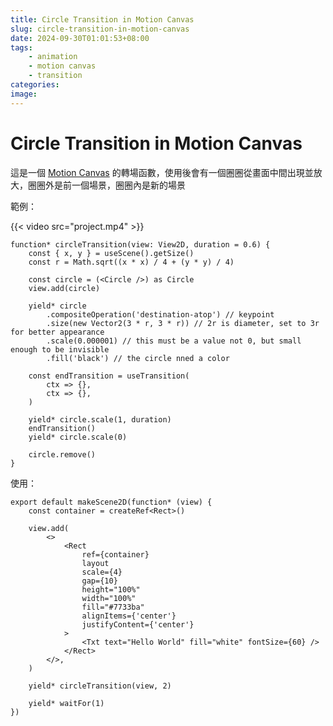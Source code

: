 ```yaml
---
title: Circle Transition in Motion Canvas
slug: circle-transition-in-motion-canvas
date: 2024-09-30T01:01:53+08:00
tags:
    - animation
    - motion canvas
    - transition
categories:
image:
---
```


# Circle Transition in Motion Canvas

這是一個 [Motion Canvas](https://motioncanvas.io/) 的轉場函數，使用後會有一個圈圈從畫面中間出現並放大，圈圈外是前一個場景，圈圈內是新的場景

範例：

{{< video src="project.mp4" >}}

```tsx
function* circleTransition(view: View2D, duration = 0.6) {
	const { x, y } = useScene().getSize()
	const r = Math.sqrt((x * x) / 4 + (y * y) / 4)

	const circle = (<Circle />) as Circle
	view.add(circle)

	yield* circle
		.compositeOperation('destination-atop') // keypoint
		.size(new Vector2(3 * r, 3 * r)) // 2r is diameter, set to 3r for better appearance
		.scale(0.000001) // this must be a value not 0, but small enough to be invisible
		.fill('black') // the circle nned a color

	const endTransition = useTransition(
		ctx => {},
		ctx => {},
	)

	yield* circle.scale(1, duration)
	endTransition()
	yield* circle.scale(0)

	circle.remove()
}
```

使用：

```tsx
export default makeScene2D(function* (view) {
	const container = createRef<Rect>()

	view.add(
		<>
			<Rect
				ref={container}
				layout
				scale={4}
				gap={10}
				height="100%"
				width="100%"
				fill="#7733ba"
				alignItems={'center'}
				justifyContent={'center'}
			>
				<Txt text="Hello World" fill="white" fontSize={60} />
			</Rect>
		</>,
	)

	yield* circleTransition(view, 2)

	yield* waitFor(1)
})
```
